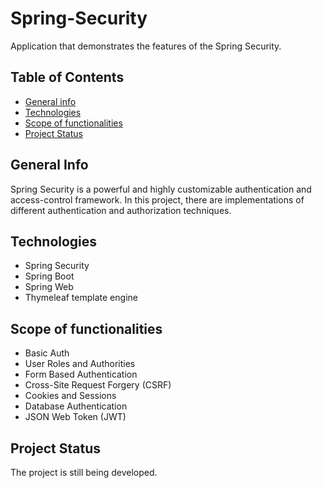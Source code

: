 # Spring-Security
Application that demonstrates the features of the Spring Security.
## Table of Contents

* [General info](#general-info)
* [Technologies](#technologies)
* [Scope of functionalities](#scope-of-functionalities)
* [Project Status](#project-status)

## General Info
Spring Security is a powerful and highly customizable authentication and access-control framework. In this project, there are implementations of different authentication and authorization techniques.

## Technologies
* Spring Security
* Spring Boot
* Spring Web
* Thymeleaf template engine

## Scope of functionalities
* Basic Auth
* User Roles and Authorities
* Form Based Authentication
* Cross-Site Request Forgery (CSRF)
* Cookies and Sessions
* Database Authentication
* JSON Web Token (JWT)

## Project Status
The project is still being developed.
